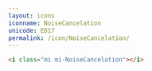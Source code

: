 ```yaml
---
layout: icons
iconname: NoiseCancelation
unicode: ED17
permalink: /icon/NoiseCancelation/
---
```


``` html
<i class="mi mi-NoiseCancelation"></i>
```
